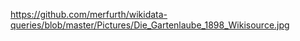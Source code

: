 https://github.com/merfurth/wikidata-queries/blob/master/Pictures/Die_Gartenlaube_1898_Wikisource.jpg
